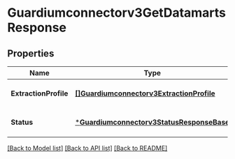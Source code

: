 # Guardiumconnectorv3GetDatamartsResponse

## Properties
Name | Type | Description | Notes
------------ | ------------- | ------------- | -------------
**ExtractionProfile** | [**[]Guardiumconnectorv3ExtractionProfile**](guardiumconnectorv3ExtractionProfile.md) |  | [optional] [default to null]
**Status** | [***Guardiumconnectorv3StatusResponseBase**](guardiumconnectorv3StatusResponseBase.md) |  | [optional] [default to null]

[[Back to Model list]](../README.md#documentation-for-models) [[Back to API list]](../README.md#documentation-for-api-endpoints) [[Back to README]](../README.md)

